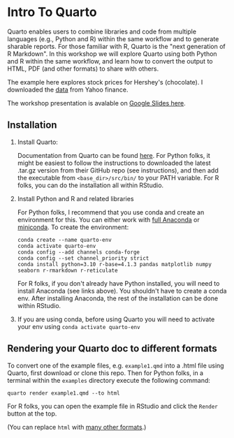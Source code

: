 # Intro To Quarto

Quarto enables users to combine libraries and code from multiple languages (e.g., Python and R) within the same workflow and to generate sharable reports.  For those familiar with R, Quarto is the "next generation of R Markdown".   In this workshop we will explore Quarto using both Python and R within the same workflow, and learn how to convert the output to HTML, PDF (and other formats) to share with others.  


The example here explores stock prices for Hershey's (chocolate).  I downloaded the [data](examples/HSY.csv) from Yahoo finance. 

The workshop presentation is avalable on [Google Slides here](https://docs.google.com/presentation/d/190qlfqrHPFh4vtevUeBvUEqcAgdCYBe0/edit?usp=sharing&ouid=100526071325620132362&rtpof=true&sd=true). 

## Installation

1. Install Quarto:

    Documentation from Quarto can be found [here](https://docs.posit.co/resources/install-quarto/).  For Python folks, it might be easiest to follow the instructions to downloaded the latest .tar.gz version from their GitHub repo (see instructions), and then add the executable from `<base_dir>/src/bin/` to your PATH variable.  For R folks, you can do the installation all within RStudio.

2. Install Python and R and related libraries

    For Python folks, I recommend that you use conda and create an environment for this.  You can either work with [full Anaconda](https://www.anaconda.com/download) or [miniconda](https://docs.conda.io/projects/miniconda/en/latest/).   To create the environment:

    ```
    conda create --name quarto-env
    conda activate quarto-env
    conda config --add channels conda-forge
    conda config --set channel_priority strict
    conda install python=3.10 r-base=4.1.3 pandas matplotlib numpy seaborn r-rmarkdown r-reticulate
    ```

    For R folks, if you don't already have Python installed, you will need to install Anaconda (see links above).  You shouldn't have to create a conda env.  After installing Anaconda, the rest of the installation can be done within RStudio. 

3. If you are using conda, before using Quarto you will need to activate your env using `conda activate quarto-env`

## Rendering your Quarto doc to different formats

To convert one of the example files, e.g. `example1.qmd` into a .html file using Quarto, first download or clone this repo.  Then for Python folks, in a terminal within the `examples` directory execute the following command:

```
quarto render example1.qmd --to html
```
For R folks, you can open the example file in RStudio and click the `Render` button at the top. 

(You can replace `html` with [many other formats](https://quarto.org/docs/output-formats/all-formats.html).)
